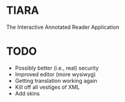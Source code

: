 TIARA
=====

The Interactive Annotated Reader Application

# TODO
* Possibly better (i.e., real) security
* Improved editor (more wysiwyg)
* Getting translation working again
* Kill off all vestiges of XML
* Add skins
